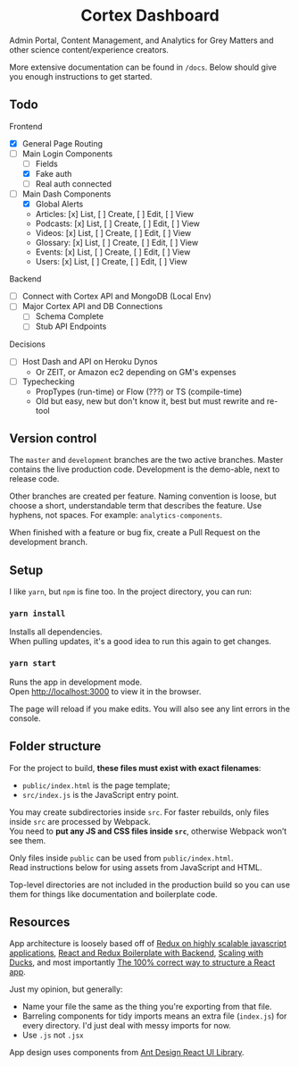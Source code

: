 <h1 align="center">
  Cortex Dashboard
</h1>

Admin Portal, Content Management, and Analytics for Grey Matters and other science content/experience creators.

More extensive documentation can be found in `/docs`. Below should give you enough instructions to get started.

## Todo

Frontend
- [x] General Page Routing
- [ ] Main Login Components
  - [ ] Fields
  - [x] Fake auth
  - [ ] Real auth connected
- [ ] Main Dash Components
  - [x] Global Alerts
  - Articles: [x] List, [ ] Create, [ ] Edit, [ ] View
  - Podcasts: [x] List, [ ] Create, [ ] Edit, [ ] View
  - Videos: [x] List, [ ] Create, [ ] Edit, [ ] View
  - Glossary: [x] List, [ ] Create, [ ] Edit, [ ] View
  - Events: [x] List, [ ] Create, [ ] Edit, [ ] View
  - Users: [x] List, [ ] Create, [ ] Edit, [ ] View

Backend
- [ ] Connect with Cortex API and MongoDB (Local Env)
- [ ] Major Cortex API and DB Connections
  - [ ] Schema Complete
  - [ ] Stub API Endpoints

Decisions
- [ ] Host Dash and API on Heroku Dynos
  - Or ZEIT, or Amazon ec2 depending on GM's expenses
- [ ] Typechecking
  - PropTypes (run-time) or Flow (???) or TS (compile-time)
  - Old but easy, new but don't know it, best but must rewrite and re-tool

## Version control

The `master` and `development` branches are the two active branches. Master contains the live production code. Development is the demo-able, next to release code.

Other branches are created per feature. Naming convention is loose, but choose a short, understandable term that describes the feature. Use hyphens, not spaces. For example: `analytics-components`.

When finished with a feature or bug fix, create a Pull Request on the development branch.

## Setup

I like `yarn`, but `npm` is fine too. In the project directory, you can run:

### `yarn install`

Installs all dependencies.<br>
When pulling updates, it's a good idea to run this again to get changes.

### `yarn start`

Runs the app in development mode.<br>
Open [http://localhost:3000](http://localhost:3000) to view it in the browser.

The page will reload if you make edits. You will also see any lint errors in the console.

## Folder structure

For the project to build, **these files must exist with exact filenames**:

* `public/index.html` is the page template;
* `src/index.js` is the JavaScript entry point.

You may create subdirectories inside `src`. For faster rebuilds, only files inside `src` are processed by Webpack.<br>
You need to **put any JS and CSS files inside `src`**, otherwise Webpack won’t see them.

Only files inside `public` can be used from `public/index.html`.<br>
Read instructions below for using assets from JavaScript and HTML.

Top-level directories are not included in the production build so you can use them for things like documentation and boilerplate code.

## Resources

App architecture is loosely based off of
[Redux on highly scalable javascript applications](https://medium.com/@alexmngn/how-to-use-redux-on-highly-scalable-javascript-applications-4e4b8cb5ef38), [React and Redux Boilerplate with Backend](http://jasonwatmore.com/post/2017/09/16/react-redux-user-registration-and-login-tutorial-example#private-route-jsx), [Scaling with Ducks](https://medium.freecodecamp.org/scaling-your-redux-app-with-ducks-6115955638be), and most importantly [The 100% correct way to structure a React app](https://hackernoon.com/the-100-correct-way-to-structure-a-react-app-or-why-theres-no-such-thing-3ede534ef1ed).

Just my opinion, but generally:
- Name your file the same as the thing you're exporting from that file.
- Barreling components for tidy imports means an extra file (`index.js`) for every directory. I'd just deal with messy imports for now.
- Use `.js` not `.jsx`

App design uses components from [Ant Design React UI Library](https://ant.design).
